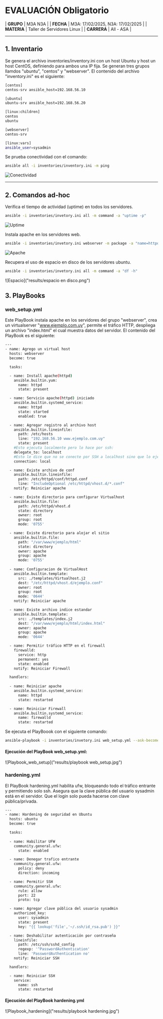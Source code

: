 # EVALUACIÓN Obligatorio

| **GRUPO** | M3A N3A |
| **FECHA** | M3A: 17/02/2025, N3A: 17/02/2025 |
| **MATERIA** | Taller de Servidores Linux |
| **CARRERA** | All - ASA |

---

## 1. Inventario
Se genera el archivo inventories/inventory.ini con un host Ubuntu y host un host CentOS, definiendo para ambos una IP fija.
Se generan tres grupos llamdos "ubuntu", "centos" y "webserver". El contenido del archivo "inventory.ini" es el siguiente:

```bash
[centos]
centos-srv ansible_host=192.168.56.10

[ubuntu]
ubuntu-srv ansible_host=192.168.56.20

[linux:children]
centos
ubuntu

[webserver]
centos-srv

[linux:vars]
ansible_user=sysadmin
```
Se prueba conectividad con el comando:
```bash
ansible all -i inventories/inventory.ini -m ping
```

![Conectividad](results/Ping.jpg)

---

## 2. Comandos ad-hoc
Verifica el tiempo de actividad (uptime) en todos los servidores.
```bash
ansible -i inventories/invetory.ini all -m command -a "uptime -p"
```
![Uptime](results/Uptime.jpg)

Instala apache en los servidores web. 
```bash
ansible -i inventories/invetory.ini webserver -m package -a "name=httpd state=present" --become --ask-become-pass
```
![Apache](results/apache.png)

Recupera el uso de espacio en disco de los servidores ubuntu.
```bash
ansible -i inventories/invetory.ini all -m command -a "df -h"
```
![Espacio]("results/espacio en disco.png")


## 3. PlayBooks
### web_setup.yml
Este PlayBook instala apache en los servidores del grupo "webserver", crea un virtualserver "www.ejemplo.com.uy", permite el tráfico HTTP, despliega un archivo "index.html" el cual muestra datos del servidor.
El contenido del PlayBook es el siguiente:

```bash
---
- name: Agrego un virtual host
  hosts: webserver
  become: true

  tasks:

  - name: Install apache(httpd)
    ansible.builtin.yum:
      name: httpd
      state: present

  - name: Servicio apache(httpd) iniciado
    ansible.builtin.systemd_service:
      name: httpd
      state: started
      enabled: true

  - name: Agregar registro al archivo host
    ansible.builtin.lineinfile:
      path: /etc/hosts
      line: "192.168.56.10 www.ejemplo.com.uy"
      state: present
    #Esto ejecuta localmente pero lo hace por ssh:
    delegate_to: localhost
    #Esto le dice que no se conecte por SSH a localhost sino que lo ejecute local
    connection: local

  - name: Existe archivo de conf
    ansible.builtin.lineinfile:
      path: /etc/httpd/conf/httpd.conf
      line: "IncludeOptional /etc/httpd/vhost.d/*.conf"
    notify: Reiniciar apache

  - name: Existe directorio para configurar Virtualhost
    ansible.builtin.file:
      path: /etc/httpd/vhost.d
      state: directory
      owner: root
      group: root
      mode: '0755'

  - name: Existe directorio para alojar el sitio
    ansible.builtin.file:
      path: "/var/www/ejemplo/html"
      state: directory
      owner: apache
      group: apache
      mode: '0755'
   
  - name: Configuracion de VirtualHost
    ansible.builtin.template:
      src: ./templates/Virtualhost.j2
      dest: "/etc/httpd/vhost.d/ejemplo.conf"
      owner: root
      group: root
      mode: '0644'
    notify: Reiniciar apache

  - name: Existe archivo indice estandar
    ansible.builtin.template:
      src: ./templates/index.j2
      dest: "/var/www/ejemplo/html/index.html"
      owner: apache
      group: apache
      mode: '0644'

  - name: Permitir tráfico HTTP en el firewall
    firewalld:
      service: http
      permanent: yes
      state: enabled
    notify: Reiniciar Firewall

  handlers:
   
  - name: Reiniciar apache
    ansible.builtin.systemd_service:
      name: httpd
      state: restarted

  - name: Reiniciar Firewall
    ansible.builtin.systemd_service:
      name: firewalld
      state: restarted
```
Se ejecuta el PlayBoook con el siguiente comando:

```bash
ansible-playbook -i inventories/invetory.ini web_setup.yml --ask-become-pass
```
#### Ejecución del PlayBook web_setup.yml:

![Playbook_web_setup]("results/playbook web_setup.jpg")

### hardening.yml

El PlayBook hardening.yml habilita ufw, bloqueando todo el tráfico entrante y permitiendo solo ssh.
Asegura que la clave pública del usuario sysadmin está en el servidor.
Que el login solo pueda hacerse con clave pública/privada.

```bash
---
- name: Hardening de seguridad en Ubuntu
  hosts: ubuntu
  become: true

  tasks:
      
  - name: Habilitar UFW
    community.general.ufw:
      state: enabled

  - name: Denegar trafico entrante
    community.general.ufw:
      policy: deny
      direction: incoming

  - name: Permitir SSH
    community.general.ufw:
      rule: allow
      port: 22
      proto: tcp

  - name: Agregar clave pública del usuario sysadmin
    authorized_key:
      user: sysadmin
      state: present
      key: "{{ lookup('file','~/.ssh/id_rsa.pub') }}"

  - name: Deshabilitar autenticación por contraseña
    lineinfile:
      path: /etc/ssh/sshd_config
      regexp: '^PasswordAuthentication'
      line: 'PasswordAuthentication no'
    notify: Reiniciar SSH

  handlers:

  - name: Reiniciar SSH
    service:
      name: ssh
      state: restarted
```

#### Ejecución del PlayBook hardening.yml

![Playbook_hardening]("results/playbook hardening.jpg")
